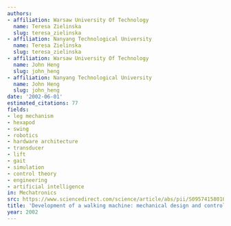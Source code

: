 ```yaml
---
authors:
- affiliation: Warsaw University Of Technology
  name: Teresa Zielinska
  slug: teresa_zielinska
- affiliation: Nanyang Technological University
  name: Teresa Zielinska
  slug: teresa_zielinska
- affiliation: Warsaw University Of Technology
  name: John Heng
  slug: john_heng
- affiliation: Nanyang Technological University
  name: John Heng
  slug: john_heng
date: '2002-06-01'
estimated_citations: 77
fields:
- leg mechanism
- hexapod
- swing
- robotics
- hardware architecture
- transducer
- lift
- gait
- simulation
- control theory
- engineering
- artificial intelligence
in: Mechatronics
src: https://www.sciencedirect.com/science/article/abs/pii/S0957415801000174
title: 'Development of a walking machine: mechanical design and control problems'
year: 2002
---
```

